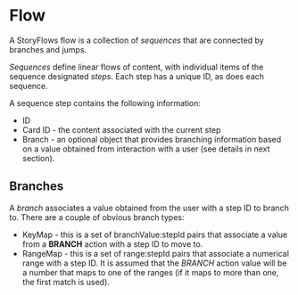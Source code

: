 # Flow

A StoryFlows flow is a collection of _sequences_ that are connected by branches and jumps.

_Sequences_ define linear flows of content, with individual items of the sequence designated _steps_. Each step has a unique ID, as does each sequence.

A sequence step contains the following information:
* ID
* Card ID - the content associated with the current step
* Branch - an optional object that provides branching information based on a value obtained from interaction with a user (see details in next section).

## Branches
A _branch_ associates a value obtained from the user with a step ID to branch to. There are a couple of obvious branch types:
* KeyMap - this is a set of branchValue:stepId pairs that associate a value from a __BRANCH__ action with a step ID to move to.
* RangeMap - this is a set of range:stepId pairs that associate a numerical range with a step ID. It is assumed that the _BRANCH_ action value will be a number that maps to one of the ranges (if it maps to more than one, the first match is used).

